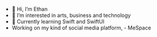 - 👋 Hi, I’m Ethan 
- 👀 I’m interested in arts, business and technology
- 🌱 Currently learning Swift and SwiftUI
- Working on my kind of social media platform, - MeSpace

<!---
dev-ethanjohn/dev-ethanjohn is a ✨ special ✨ repository because its `README.md` (this file) appears on your GitHub profile.
You can click the Preview link to take a look at your changes.
--->
